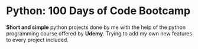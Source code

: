 # Python: 100 Days of Code Bootcamp
**Short and simple** python projects done by me with the help of the python programming course offered by **Udemy**.
Trying to add my own new features to every project included.
